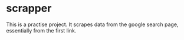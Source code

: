 # scrapper
This is a practise project.
It scrapes data from the google search page, essentially from the first link.
